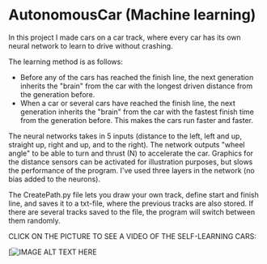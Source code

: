 # AutonomousCar (Machine learning)

In this project I made cars on a car track, where every car has its own neural network to learn to drive without crashing.

The learning method is as follows:
  - Before any of the cars has reached the finish line, the next generation inherits the "brain" from the car with the longest driven distance
    from the generation before.
  - When a car or several cars have reached the finish line, the next generation inherits the "brain" from the car with the fastest finish time
    from the generation before. This makes the cars run faster and faster.

The neural networks takes in 5 inputs (distance to the left, left and up, straight up, right and up, and to the right).
The network outputs "wheel angle" to be able to turn and thrust (N) to accelerate the car.
Graphics for the distance sensors can be activated for illustration purposes, but slows the performance of the program.
I've used three layers in the network (no bias added to the neurons).

The CreatePath.py file lets you draw your own track, define start and finish line, and saves it to a txt-file, where the previous tracks are also stored.
If there are several tracks saved to the file, the program will switch between them randomly.


CLICK ON THE PICTURE TO SEE A VIDEO OF THE SELF-LEARNING CARS:

[![IMAGE ALT TEXT HERE](https://www.youtube.com/watch?v=KAJ82auTic8&feature=youtu.be)
